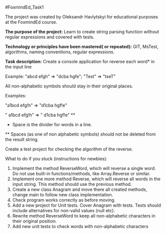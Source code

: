 #FoxmindEd_Task1

The project was created by Oleksandr Havlytskyi for educational purposes at the FoxmindEd course.

**The purpose of the project:** Learn to create string parsing function without regular expressions and covered with tests.

**Technology or principles have been mastered( or repeated):** GIT, MsTest, algorithms, naming conventions, regular expressions.

**Task description:**
Create a console application for reverse each word* in the input line

Example: "abcd efgh" => "dcba hgfe"; "Test" => "tseT"



All non-alphabetic symbols should stay in their original places.

Examples: 

"a1bcd efg!h" => "d1cba hgf!e"

"  a1bcd    efg!h" => "  d1cba    hgf!e" **



* Space is the divider for words in a line.

** Spaces (as one of non alphabetic symbols) should not be deleted from the result string.



Create a test project for checking the algorithm of the reverse.


What to do if you stuck (instructions for newbies):

1. Implement the method ReverseWord, which will reverse a single word. Do not use built-in functions/methods, like Array.Reverse or similar.
2. Implement one more method Reverse, which will reverse all words in the input string. This method should use the previous method.
3. Create a new class Anagram and move there all created methods, change main to follow new class implementation.
4. Check program works correctly as before moving.
5. Add a new project for Unit tests. Cover Anagram with tests. Tests should include alternatives for non-valid values (null etc).
6. Rewrite method ReverseWord to keep all non-alphabetic characters in their original position.
7. Add new unit tests to check words with non-alphabetic characters
